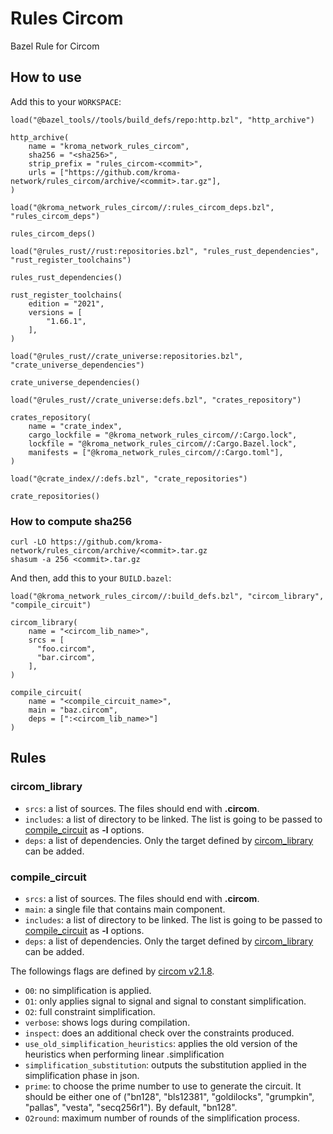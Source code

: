 # Rules Circom

Bazel Rule for Circom

## How to use

Add this to your `WORKSPACE`:

```bazel
load("@bazel_tools//tools/build_defs/repo:http.bzl", "http_archive")

http_archive(
    name = "kroma_network_rules_circom",
    sha256 = "<sha256>",
    strip_prefix = "rules_circom-<commit>",
    urls = ["https://github.com/kroma-network/rules_circom/archive/<commit>.tar.gz"],
)

load("@kroma_network_rules_circom//:rules_circom_deps.bzl", "rules_circom_deps")

rules_circom_deps()

load("@rules_rust//rust:repositories.bzl", "rules_rust_dependencies", "rust_register_toolchains")

rules_rust_dependencies()

rust_register_toolchains(
    edition = "2021",
    versions = [
        "1.66.1",
    ],
)

load("@rules_rust//crate_universe:repositories.bzl", "crate_universe_dependencies")

crate_universe_dependencies()

load("@rules_rust//crate_universe:defs.bzl", "crates_repository")

crates_repository(
    name = "crate_index",
    cargo_lockfile = "@kroma_network_rules_circom//:Cargo.lock",
    lockfile = "@kroma_network_rules_circom//:Cargo.Bazel.lock",
    manifests = ["@kroma_network_rules_circom//:Cargo.toml"],
)

load("@crate_index//:defs.bzl", "crate_repositories")

crate_repositories()
```

### How to compute sha256

```shell
curl -LO https://github.com/kroma-network/rules_circom/archive/<commit>.tar.gz
shasum -a 256 <commit>.tar.gz
```

And then, add this to your `BUILD.bazel`:

```bazel
load("@kroma_network_rules_circom//:build_defs.bzl", "circom_library", "compile_circuit")

circom_library(
    name = "<circom_lib_name>",
    srcs = [
      "foo.circom",
      "bar.circom",
    ],
)

compile_circuit(
    name = "<compile_circuit_name>",
    main = "baz.circom",
    deps = [":<circom_lib_name>"]
)
```

## Rules

### circom_library

- `srcs`: a list of sources. The files should end with **.circom**.
- `includes`: a list of directory to be linked. The list is going to be passed to [compile_circuit](#compile_circuit) as **-l** options.
- `deps`: a list of dependencies. Only the target defined by [circom_library](#circom_library) can be added.

### compile_circuit

- `srcs`: a list of sources. The files should end with **.circom**.
- `main`: a single file that contains main component.
- `includes`: a list of directory to be linked. The list is going to be passed to [compile_circuit](#compile_circuit) as **-l** options.
- `deps`: a list of dependencies. Only the target defined by [circom_library](#circom_library) can be added.

The followings flags are defined by [circom v2.1.8](https://github.com/iden3/circom/releases/tag/v2.1.8).

- `O0`: no simplification is applied.
- `O1`: only applies signal to signal and signal to constant simplification.
- `O2`: full constraint simplification.
- `verbose`: shows logs during compilation.
- `inspect`: does an additional check over the constraints produced.
- `use_old_simplification_heuristics`: applies the old version of the heuristics when performing linear .simplification
- `simplification_substitution`: outputs the substitution applied in the simplification phase in json.
- `prime`: to choose the prime number to use to generate the circuit. It should be either one of ("bn128", "bls12381", "goldilocks", "grumpkin", "pallas", "vesta", "secq256r1"). By default, "bn128".
- `O2round`: maximum number of rounds of the simplification process.
